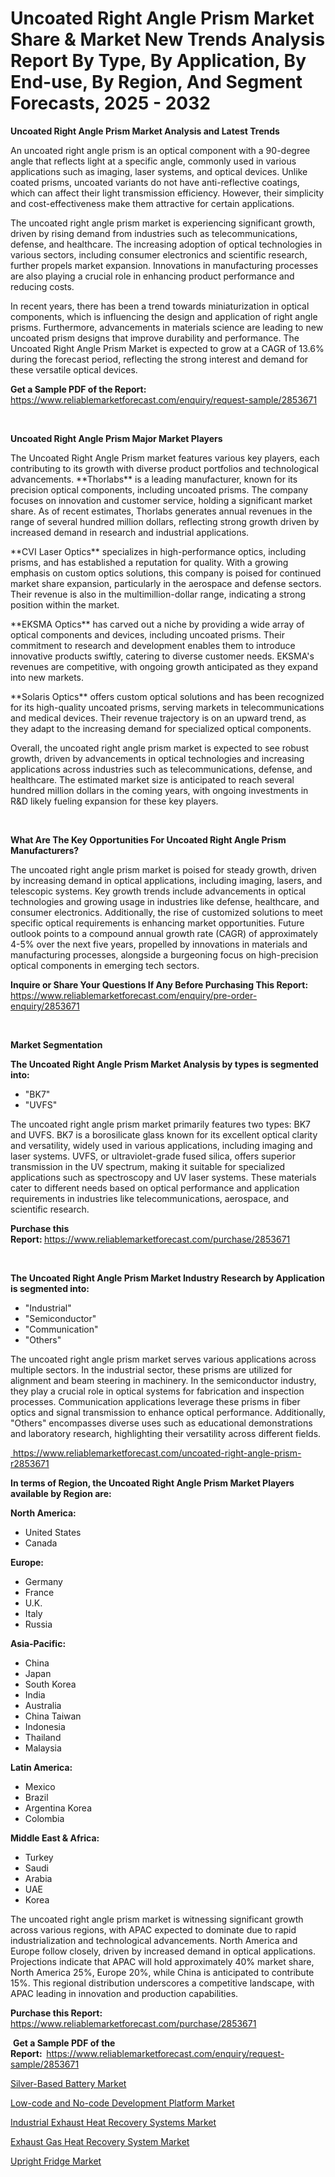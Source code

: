<p><h1>Uncoated Right Angle Prism Market Share & Market New Trends Analysis Report By Type, By Application, By End-use, By Region, And Segment Forecasts, 2025 - 2032</h1></p><p><strong>Uncoated Right Angle Prism Market Analysis and Latest Trends</strong></p>
<p><p>An uncoated right angle prism is an optical component with a 90-degree angle that reflects light at a specific angle, commonly used in various applications such as imaging, laser systems, and optical devices. Unlike coated prisms, uncoated variants do not have anti-reflective coatings, which can affect their light transmission efficiency. However, their simplicity and cost-effectiveness make them attractive for certain applications.</p><p>The uncoated right angle prism market is experiencing significant growth, driven by rising demand from industries such as telecommunications, defense, and healthcare. The increasing adoption of optical technologies in various sectors, including consumer electronics and scientific research, further propels market expansion. Innovations in manufacturing processes are also playing a crucial role in enhancing product performance and reducing costs.</p><p>In recent years, there has been a trend towards miniaturization in optical components, which is influencing the design and application of right angle prisms. Furthermore, advancements in materials science are leading to new uncoated prism designs that improve durability and performance. The Uncoated Right Angle Prism Market is expected to grow at a CAGR of 13.6% during the forecast period, reflecting the strong interest and demand for these versatile optical devices.</p></p>
<p><strong>Get a Sample PDF of the Report:&nbsp;</strong> <a href="https://www.reliablemarketforecast.com/enquiry/request-sample/2853671?utm_campaign=1170&utm_medium=2&utm_source=Github&utm_content=ia&utm_term=12032025&utm_id=uncoated-right-angle-prism">https://www.reliablemarketforecast.com/enquiry/request-sample/2853671</a></p>
<p>&nbsp;</p>
<p><strong>Uncoated Right Angle Prism Major Market Players</strong></p>
<p><p>The Uncoated Right Angle Prism market features various key players, each contributing to its growth with diverse product portfolios and technological advancements. **Thorlabs** is a leading manufacturer, known for its precision optical components, including uncoated prisms. The company focuses on innovation and customer service, holding a significant market share. As of recent estimates, Thorlabs generates annual revenues in the range of several hundred million dollars, reflecting strong growth driven by increased demand in research and industrial applications.</p><p>**CVI Laser Optics** specializes in high-performance optics, including prisms, and has established a reputation for quality. With a growing emphasis on custom optics solutions, this company is poised for continued market share expansion, particularly in the aerospace and defense sectors. Their revenue is also in the multimillion-dollar range, indicating a strong position within the market.</p><p>**EKSMA Optics** has carved out a niche by providing a wide array of optical components and devices, including uncoated prisms. Their commitment to research and development enables them to introduce innovative products swiftly, catering to diverse customer needs. EKSMA's revenues are competitive, with ongoing growth anticipated as they expand into new markets.</p><p>**Solaris Optics** offers custom optical solutions and has been recognized for its high-quality uncoated prisms, serving markets in telecommunications and medical devices. Their revenue trajectory is on an upward trend, as they adapt to the increasing demand for specialized optical components.</p><p>Overall, the uncoated right angle prism market is expected to see robust growth, driven by advancements in optical technologies and increasing applications across industries such as telecommunications, defense, and healthcare. The estimated market size is anticipated to reach several hundred million dollars in the coming years, with ongoing investments in R&D likely fueling expansion for these key players.</p></p>
<p>&nbsp;</p>
<p><strong>What Are The Key Opportunities For Uncoated Right Angle Prism Manufacturers?</strong></p>
<p><p>The uncoated right angle prism market is poised for steady growth, driven by increasing demand in optical applications, including imaging, lasers, and telescopic systems. Key growth trends include advancements in optical technologies and growing usage in industries like defense, healthcare, and consumer electronics. Additionally, the rise of customized solutions to meet specific optical requirements is enhancing market opportunities. Future outlook points to a compound annual growth rate (CAGR) of approximately 4-5% over the next five years, propelled by innovations in materials and manufacturing processes, alongside a burgeoning focus on high-precision optical components in emerging tech sectors.</p></p>
<p><strong>Inquire or Share Your Questions If Any Before Purchasing This Report:</strong> <a href="https://www.reliablemarketforecast.com/enquiry/pre-order-enquiry/2853671?utm_campaign=1170&utm_medium=2&utm_source=Github&utm_content=ia&utm_term=12032025&utm_id=uncoated-right-angle-prism">https://www.reliablemarketforecast.com/enquiry/pre-order-enquiry/2853671</a></p>
<p>&nbsp;</p>
<p><strong>Market Segmentation</strong></p>
<p><strong>The Uncoated Right Angle Prism Market Analysis by types is segmented into:</strong></p>
<p><ul><li>"BK7"</li><li>"UVFS"</li></ul></p>
<p><p>The uncoated right angle prism market primarily features two types: BK7 and UVFS. BK7 is a borosilicate glass known for its excellent optical clarity and versatility, widely used in various applications, including imaging and laser systems. UVFS, or ultraviolet-grade fused silica, offers superior transmission in the UV spectrum, making it suitable for specialized applications such as spectroscopy and UV laser systems. These materials cater to different needs based on optical performance and application requirements in industries like telecommunications, aerospace, and scientific research.</p></p>
<p><strong>Purchase this Report:&nbsp;</strong><a href="https://www.reliablemarketforecast.com/purchase/2853671?utm_campaign=1170&utm_medium=2&utm_source=Github&utm_content=ia&utm_term=12032025&utm_id=uncoated-right-angle-prism">https://www.reliablemarketforecast.com/purchase/2853671</a></p>
<p>&nbsp;</p>
<p><strong>The Uncoated Right Angle Prism Market Industry Research by Application is segmented into:</strong></p>
<p><ul><li>"Industrial"</li><li>"Semiconductor"</li><li>"Communication"</li><li>"Others"</li></ul></p>
<p><p>The uncoated right angle prism market serves various applications across multiple sectors. In the industrial sector, these prisms are utilized for alignment and beam steering in machinery. In the semiconductor industry, they play a crucial role in optical systems for fabrication and inspection processes. Communication applications leverage these prisms in fiber optics and signal transmission to enhance optical performance. Additionally, "Others" encompasses diverse uses such as educational demonstrations and laboratory research, highlighting their versatility across different fields.</p></p>
<p><a href="https://www.reliablemarketforecast.com/uncoated-right-angle-prism-r2853671?utm_campaign=1170&utm_medium=2&utm_source=Github&utm_content=ia&utm_term=12032025&utm_id=uncoated-right-angle-prism">&nbsp;https://www.reliablemarketforecast.com/uncoated-right-angle-prism-r2853671</a></p>
<p><strong>In terms of Region, the Uncoated Right Angle Prism Market Players available by Region are:</strong></p>
<p>
    <p> <strong> North America: </strong>
        <ul>
            <li>United States</li>
            <li>Canada</li>
        </ul>
        </p> 
    <p> <strong> Europe: </strong>
        <ul>
            <li>Germany</li>
            <li>France</li>
            <li>U.K.</li>
            <li>Italy</li>
            <li>Russia</li>
        </ul>
        </p> 
    <p> <strong> Asia-Pacific: </strong>
        <ul>
            <li>China</li>
            <li>Japan</li>
            <li>South Korea</li>
            <li>India</li>
            <li>Australia</li>
            <li>China Taiwan</li>
            <li>Indonesia</li>
            <li>Thailand</li>
            <li>Malaysia</li>
        </ul>
        </p> 
    <p> <strong> Latin America: </strong>
        <ul>
            <li>Mexico</li>
            <li>Brazil</li>
            <li>Argentina Korea</li>
            <li>Colombia</li>
        </ul>
        </p> 
    <p> <strong> Middle East & Africa: </strong>
        <ul>
            <li>Turkey</li>
            <li>Saudi</li>
            <li>Arabia</li>
            <li>UAE</li>
            <li>Korea</li>
        </ul>
    </p>
    </p>
<p><p>The uncoated right angle prism market is witnessing significant growth across various regions, with APAC expected to dominate due to rapid industrialization and technological advancements. North America and Europe follow closely, driven by increased demand in optical applications. Projections indicate that APAC will hold approximately 40% market share, North America 25%, Europe 20%, while China is anticipated to contribute 15%. This regional distribution underscores a competitive landscape, with APAC leading in innovation and production capabilities.</p></p>
<p><strong>Purchase this Report: </strong><a href="https://www.reliablemarketforecast.com/purchase/2853671?utm_campaign=1170&utm_medium=2&utm_source=Github&utm_content=ia&utm_term=12032025&utm_id=uncoated-right-angle-prism">https://www.reliablemarketforecast.com/purchase/2853671</a></p>
<p>&nbsp;<strong>Get a Sample PDF of the Report:&nbsp;&nbsp;</strong><a href="https://www.reliablemarketforecast.com/enquiry/request-sample/2853671?utm_campaign=1170&utm_medium=2&utm_source=Github&utm_content=ia&utm_term=12032025&utm_id=uncoated-right-angle-prism">https://www.reliablemarketforecast.com/enquiry/request-sample/2853671</a></p>
<p><strong></strong></p>
<p><p><a href="https://github.com/aslinalirey9/Market-Research-Report-List-1/blob/main/silver-based-battery-market.md?utm_campaign=1170&utm_medium=2&utm_source=Github&utm_content=ia&utm_term=12032025&utm_id=uncoated-right-angle-prism">Silver-Based Battery Market</a></p><p><a href="https://github.com/efialiurca/Market-Research-Report-List-1/blob/main/low-code-and-no-code-development-platform-market.md?utm_campaign=1170&utm_medium=2&utm_source=Github&utm_content=ia&utm_term=12032025&utm_id=uncoated-right-angle-prism">Low-code and No-code Development Platform Market</a></p><p><a href="https://github.com/ajegiobitsa/Market-Research-Report-List-1/blob/main/industrial-exhaust-heat-recovery-systems-market.md?utm_campaign=1170&utm_medium=2&utm_source=Github&utm_content=ia&utm_term=12032025&utm_id=uncoated-right-angle-prism">Industrial Exhaust Heat Recovery Systems Market</a></p><p><a href="https://github.com/oshodikurc/Market-Research-Report-List-1/blob/main/exhaust-gas-heat-recovery-system-market.md?utm_campaign=1170&utm_medium=2&utm_source=Github&utm_content=ia&utm_term=12032025&utm_id=uncoated-right-angle-prism">Exhaust Gas Heat Recovery System Market</a></p><p><a href="https://github.com/noppbebawy/Market-Research-Report-List-1/blob/main/upright-fridge-market.md?utm_campaign=1170&utm_medium=2&utm_source=Github&utm_content=ia&utm_term=12032025&utm_id=uncoated-right-angle-prism">Upright Fridge Market</a></p></p>